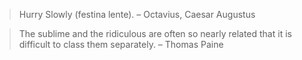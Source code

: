>Hurry Slowly
>(festina lente).
>– Octavius, Caesar Augustus

>The sublime and the ridiculous are often so nearly related that it is difficult to class them separately.
>– Thomas Paine



